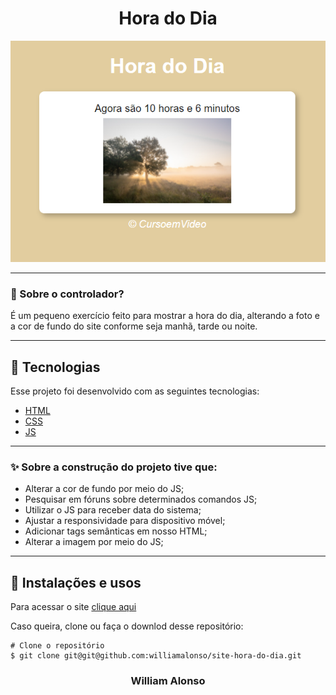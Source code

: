 <h1 align="center">
    Hora do Dia
    </h1>

<div align="center">
  <img src="https://github.com/williamalonso/site-hora-do-dia/blob/master/img/home.png" alt"Hora do Dia" title="Hora do Dia" width="600" />
  

---

</div>



### 🤔 Sobre o controlador?

É um pequeno exercício feito para mostrar a hora do dia, alterando a foto e a cor de fundo do site conforme seja manhã, tarde ou noite.

---

## 🚀 Tecnologias

Esse projeto foi desenvolvido com as seguintes tecnologias:

- [HTML](https://developer.mozilla.org/pt-BR/docs/Web/HTML)
- [CSS](https://developer.mozilla.org/pt-BR/docs/Web/CSS)
- [JS](https://developer.mozilla.org/pt-BR/docs/Web/JavaScript)

---

### ✨ Sobre a construção do projeto tive que:

- Alterar a cor de fundo por meio do JS;
- Pesquisar em fóruns sobre determinados comandos JS;
- Utilizar o JS para receber data do sistema;
- Ajustar a responsividade para dispositivo móvel;
- Adicionar tags semânticas em nosso HTML;
- Alterar a imagem por meio do JS;

---

## 🙅 Instalações e usos

Para acessar o site [clique aqui](https://site-hora-do-dia.vercel.app/)

Caso queira, clone ou faça o downlod desse repositório:

```
# Clone o repositório
$ git clone git@git@github.com:williamalonso/site-hora-do-dia.git
```

<h3 align="center">William Alonso</h3>
